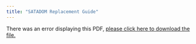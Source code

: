 ```yaml
---
title: "SATADOM Replacement Guide"
---
```


<object data="https://www.truenas.com/docs/files/m-series-satadom-replacement-guide.pdf" type="application/pdf" width="95%" height="1000">
  There was an error displaying this PDF, <a href="https://www.truenas.com/docs/files/m-series-satadom-replacement-guide.pdf">please click here to download the file.</a>
</object>
